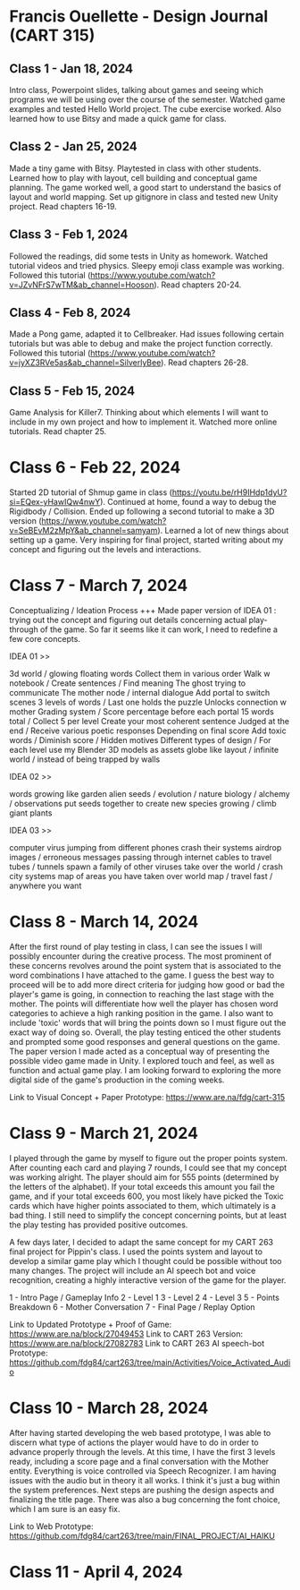 # Francis Ouellette - Design Journal (CART 315)

## Class 1 - Jan 18, 2024 
Intro class, Powerpoint slides, talking about games and seeing which programs we will be using over the course of the semester. Watched game examples and tested Hello World project. The cube exercise worked. Also learned how to use Bitsy and made a quick game for class.

## Class 2 - Jan 25, 2024 
Made a tiny game with Bitsy. Playtested in class with other students. Learned how to play with layout, cell building and conceptual game planning. The game worked well, a good start to understand the basics of layout and world mapping. Set up gitignore in class and tested new Unity project. Read chapters 16-19.

## Class 3 - Feb 1, 2024 
Followed the readings, did some tests in Unity as homework. Watched tutorial videos and tried physics. Sleepy emoji class example was working. Followed this tutorial (https://www.youtube.com/watch?v=JZvNFrS7wTM&ab_channel=Hooson). Read chapters 20-24.

## Class 4 - Feb 8, 2024 
Made a Pong game, adapted it to Cellbreaker. Had issues following certain tutorials but was able to debug and make the project function correctly. Followed this tutorial (https://www.youtube.com/watch?v=jyXZ3RVe5as&ab_channel=SilverlyBee). Read chapters 26-28. 

## Class 5 - Feb 15, 2024 
Game Analysis for Killer7. Thinking about which elements I will want to include in my own project and how to implement it. Watched more online tutorials. Read chapter 25.

# Class 6 - Feb 22, 2024 

Started 2D tutorial of Shmup game in class (https://youtu.be/rH9IHdp1dyU?si=EQex-yHawIQw4nwY). Continued at home, found a way to debug the Rigidbody / Collision. Ended up following a second tutorial to make a 3D version (https://www.youtube.com/watch?v=SeBEvM2zMpY&ab_channel=samyam). Learned a lot of new things about setting up a game. Very inspiring for final project, started writing about my concept and figuring out the levels and interactions.

# Class 7 - March 7, 2024 

Conceptualizing / Ideation Process +++ Made paper version of IDEA 01 : trying out the concept and figuring out details concerning actual play-through of the game. So far it seems like it can work, I need to redefine a few core concepts. 

IDEA 01 >>

3d world / glowing floating words
Collect them in various order 
Walk w notebook / Create sentences / Find meaning 
The ghost trying to communicate 
The mother node / internal dialogue
Add portal to switch scenes
3 levels of words / Last one holds the puzzle 
Unlocks connection w mother
Grading system / Score percentage before each portal
15 words total / Collect 5 per level 
Create your most coherent sentence
Judged at the end / Receive various poetic responses 
Depending on final score
Add toxic words / Diminish score / Hidden motives
Different types of design / For each level 
use my Blender 3D models as assets
globe like layout / infinite world / instead of being trapped by walls

IDEA 02 >>

words growing like garden
alien seeds / evolution / nature
biology / alchemy / observations
put seeds together to create new species
growing / climb giant plants 

IDEA 03 >>

computer virus
jumping from different phones
crash their systems
airdrop images / erroneous messages
passing through internet cables to travel
tubes / tunnels
spawn a family of other viruses
take over the world / crash city systems
map of areas you have taken over
world map / travel fast / anywhere you want

# Class 8 - March 14, 2024 

After the first round of play testing in class, I can see the issues I will possibly encounter during the creative process. The most prominent of these concerns revolves around the point system that is associated to the word combinations I have attached to the game. I guess the best way to proceed will be to add more direct criteria for judging how good or bad the player's game is going, in connection to reaching the last stage with the mother. The points will differentiate how well the player has chosen word categories to achieve a high ranking position in the game. I also want to include 'toxic' words that will bring the points down so I must figure out the exact way of doing so. Overall, the play testing enticed the other students and prompted some good responses and general questions on the game. The paper version I made acted as a conceptual way of presenting the possible video game made in Unity. I explored touch and feel, as well as function and actual game play. I am looking forward to exploring the more digital side of the game's production in the coming weeks.

Link to Visual Concept + Paper Prototype: https://www.are.na/fdg/cart-315 

# Class 9 - March 21, 2024 

I played through the game by myself to figure out the proper points system. After counting each card and playing 7 rounds, I could see that my concept was working alright. The player should aim for 555 points (determined by the letters of the alphabet). If your total exceeds this amount you fail the game, and if your total exceeds 600, you most likely have picked the Toxic cards which have higher points  associated to them, which ultimately is a bad thing. I still need to simplify the concept concerning points, but at least the play testing has provided positive outcomes. 

A few days later, I decided to adapt the same concept for my CART 263 final project for Pippin's class. I used the points system and layout to develop a similar game play which I thought could be possible without too many changes. The project will include an AI speech bot and voice recognition, creating a highly interactive version of the game for the player. 

1 - Intro Page / Gameplay Info
2 - Level 1
3 - Level 2
4 - Level 3
5 - Points Breakdown
6 - Mother Conversation
7 - Final Page / Replay Option

Link to Updated Prototype + Proof of Game: https://www.are.na/block/27049453 
Link to CART 263 Version: https://www.are.na/block/27082783 
Link to CART 263 AI speech-bot Prototype: https://github.com/fdg84/cart263/tree/main/Activities/Voice_Activated_Audio 

# Class 10 - March 28, 2024 

After having started developing the web based prototype, I was able to discern what type of actions the player would have to do in order to advance properly through the levels. At this time, I have the first 3 levels ready, including a score page and a final conversation with the Mother entity. Everything is voice controlled via Speech Recognizer. I am having issues with the audio but in theory it all works. I think it's just a bug within the system preferences. Next steps are pushing the design aspects and finalizing the title page. There was also a bug concerning the font choice, which I am sure is an easy fix.  

Link to Web Prototype: https://github.com/fdg84/cart263/tree/main/FINAL_PROJECT/AI_HAIKU 

# Class 11 - April 4, 2024 